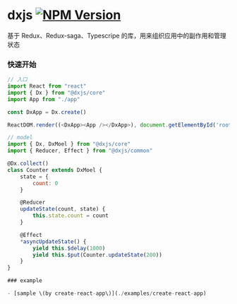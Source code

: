 # dxjs [![NPM Version](https://img.shields.io/npm/v/@dxjs/core?style=flat)](https://npmjs.com/package/@dxjs/core)


基于 Redux、Redux-saga、Typescripe 的库，用来组织应用中的副作用和管理状态

### 快速开始

```javascript
// 入口
import React from "react"
import { Dx } from "@dxjs/core"
import App from "./app"

const DxApp = Dx.create()

ReactDOM.render((<DxApp><App /></DxApp>), document.getElementById('root'))

// model
import { Dx, DxMoel } from "@dxjs/core"
import { Reducer, Effect } from "@dxjs/common"

@Dx.collect()
class Counter extends DxMoel {
    state = {
        count: 0
    }

    @Reducer
    updateState(count, state) {
        this.state.count = count
    }

    @Effect
    *asyncUpdateState() {
        yield this.$delay(1000)
        yield this.$put(Counter.updateState(200))
    }
}

### example

- [sample \(by create-react-app\)](./examples/create-react-app)


